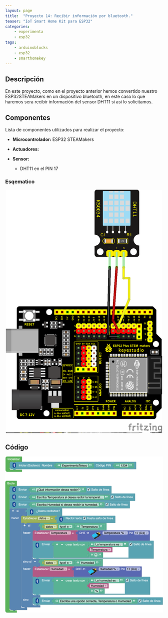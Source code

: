```yaml
---
layout: page
title:  "Proyecto 14: Recibir información por bluetooth."
teaser: "IoT Smart Home Kit para ESP32"
categories:
    - experimenta
    - esp32
tags:
    - arduinoblocks
    - esp32
    - smarthomekey
---
```


## Descripción
En este proyecto, como en el proyecto anterior hemos convertido nuestro ESP32STEAMakers en un dispositivo bluetooth, en este caso lo que haremos sera recibir información del sensor DHT11 si asi lo solicitamos. 
## Componentes
Lista de componentes utilizados para realizar el proyecto:
- **Microcontrolador:** ESP32 STEAMakers
- **Actuadores:**

- **Sensor:**
    - DHT11 en el PIN 17

### Esqematico 
<p align="center">
    <img src="/images/experimenta/esp32/Proyectos/P14_Esquematico.png" alt="Proyecto 1" width="500"/>
</p>

## Código 
<p align="center">
    <img src="/images/experimenta/esp32/Proyectos/Proyecto14A.png" alt="Proyecto 8" width="700"/>
</p>
